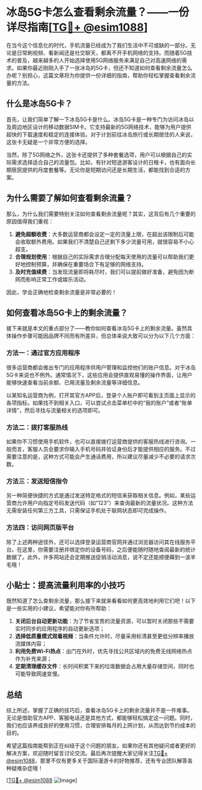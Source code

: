 # 冰岛5G卡怎么查看剩余流量？——一份详尽指南[[TG💪+ @esim1088](https://t.me/s/esim1088)]

在当今这个信息化的时代，手机流量已经成为了我们生活中不可或缺的一部分。无论是日常刷视频、看新闻还是社交聊天，都离不开手机网络的支持。而随着5G技术的普及，越来越多的人开始选择使用5G网络服务来满足自己对高速网络的需求。如果你最近刚刚入手了一张冰岛的5G卡，但还不知道如何查看剩余流量怎么办呢？别担心，这篇文章将为你提供一份详细的指南，帮助你轻松掌握查看剩余流量的方法。

## 什么是冰岛5G卡？

首先，让我们简单了解一下冰岛5G卡是什么。冰岛5G卡是一种专门为访问冰岛以及周边地区设计的移动数据SIM卡。它支持最新的5G网络技术，能够为用户提供超快的下载速度和稳定的连接体验。对于计划前往冰岛旅行或长期居住的人来说，这张卡无疑是一个非常方便的选择。

当然，除了5G网络之外，这张卡还提供了多种套餐选项，用户可以根据自己的实际需求选择适合自己的流量包。比如，有针对短途游客设计的日租卡，也有面向长期居民提供的月度套餐等。无论你是短期访问还是长期生活，都能找到合适的方案。

## 为什么需要了解如何查看剩余流量？

那么，为什么我们需要特别关注如何查看剩余流量呢？其实，这背后有几个重要的原因值得我们重视：

1. **避免超额收费**：大多数运营商都会设定一定的流量上限，在超出该限制后可能会收取额外费用。如果我们不清楚自己还剩下多少流量可用，就很容易不小心超支。
2. **合理规划使用**：根据自己的实际需求合理分配每天使用的流量可以帮助我们更好地控制预算，并确保在重要场合下有足够的网络支持。
3. **及时充值续费**：当发现流量即将耗尽时，我们可以提前做好准备，避免因为断网而影响正常工作或娱乐活动。

因此，学会正确地检查剩余流量是非常必要的！

## 如何查看冰岛5G卡上的剩余流量？

接下来就是本文的重点部分了——教你如何查看冰岛5G卡上的剩余流量。虽然具体操作步骤可能因品牌不同而有所差异，但总体来说大致可以分为以下几个方面：

### 方法一：通过官方应用程序

很多运营商都会推出专门的应用程序供用户管理和监控他们的账户信息。对于冰岛5G卡来说也不例外。通常情况下，这些应用会提供直观易懂的操作界面，让用户能够快速查看当前余额、已用流量及剩余流量等详细信息。

以某知名运营商为例，打开其官方APP后，登录个人账户即可看到主页面上显示的各项指标。如果找不到相关入口，可以尝试点击菜单栏中的“我的账户”或者“账单详情”，然后寻找与流量相关的选项即可。

### 方法二：拨打客服热线

如果你不习惯使用手机软件，也可以直接拨打运营商提供的客服热线进行咨询。一般而言，客服人员会要求你输入手机号码并验证身份后才能提供相应的服务。不过需要注意的是，这种方式可能会产生通话费用，所以建议尽量减少不必要的请求次数。

### 方法三：发送短信指令

另一种简便快捷的方式是通过发送特定格式的短信来获取相关信息。例如，某些运营商允许用户向指定号码发送代码（如“123”）来查询最新的流量状况。这种方法无需安装任何第三方工具，只需保证手机处于联网状态即可完成操作。

### 方法四：访问网页版平台

除了上述两种途径外，还可以选择登录运营商官网并通过浏览器访问其在线服务平台。在这里，你需要注册并绑定你的设备号码，之后便能随时随地查阅最新的统计数据了。此外，许多网站还会定期推送促销活动消息，说不定还能顺便薅到一波羊毛哦！

## 小贴士：提高流量利用率的小技巧

既然知道了怎么查剩余流量，那么接下来就来看看如何更高效地利用它们吧！以下是一些实用的小建议，希望能对你有所帮助：

1. **关闭后台自动更新功能**：为了节省宝贵的流量资源，可以暂时关闭那些不需要实时同步的应用程序的自动更新选项；
2. **选择低质量模式观看视频**：当条件允许时，尽量采用标清甚至更低分辨率播放流媒体内容；
3. **利用免费Wi-Fi热点**：出门在外时，优先寻找公共区域内的免费无线网络热点作为补充来源；
4. **定期清理缓存文件**：长时间积累下来的垃圾数据会占用大量存储空间，同时也可能导致网速变慢。

## 总结

综上所述，掌握了正确的技巧后，查看冰岛5G卡上的剩余流量并不是一件难事。无论是借助官方APP、客服电话还是其他方式，都能够轻松搞定这一问题。同时，我们也应该养成良好的使用习惯，合理安排每月的上网计划，从而达到节约成本的目的。

希望这篇指南能帮到正在纠结于这个问题的朋友。如果你还有其他疑问或者更好的解决方案，欢迎随时留言讨论交流。最后再次提醒大家记得关注[TG💪+ @esim1088](https://t.me/s/esim1088)，那里不仅有更多关于国际漫游卡的好物推荐，还有专业团队解答各种疑难杂症哦！

[[TG💪+ @esim1088](https://t.me/s/esim1088) ![Image](https://i.postimg.cc/4NQfJmqS/Snipaste-2025-05-13-00-14-12.png)]